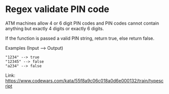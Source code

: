 # Regex validate PIN code

ATM machines allow 4 or 6 digit PIN codes and PIN codes cannot contain anything but exactly 4 digits or exactly 6 digits.

If the function is passed a valid PIN string, return true, else return false.

Examples (Input --> Output)

```
"1234" --> true
"12345" --> false
"a234" --> false
```

Link: https://www.codewars.com/kata/55f8a9c06c018a0d6e000132/train/typescript
